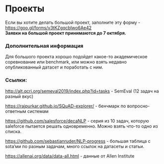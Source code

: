 # Проекты

Если вы хотите делать большой проект, заполните эту форму - <https://goo.gl/forms/v3tKZgqcbIwo6Ae42>  
**Заявки на большой проект принимаются до 7 октября.** 

### Дополнительная информация

Для большого проекта хорошо подойдет какое-то академическое соревнование или benchmark, или можно взять недавно опубликованный датасет и поработать с ним. 
### Ссылки:

<http://alt.qcri.org/semeval2019/index.php?id=tasks> - SemEval (12 задач на разный вкус)

<https://rajpurkar.github.io/SQuAD-explorer/> - бенчмарк по вопросно-ответным системам 

<https://github.com/salesforce/decaNLP> - серия из 10 задач, которую saleforce пытается решать одновременно. Можно взять что-то одно из списка.

<https://github.com/sebastianruder/NLP-progress> - большая таблица с sota’ми по разным задачам, много ссылок на датасеты и статьи. 

<https://allenai.org/data/data-all.html> - данные от Allen Institute

